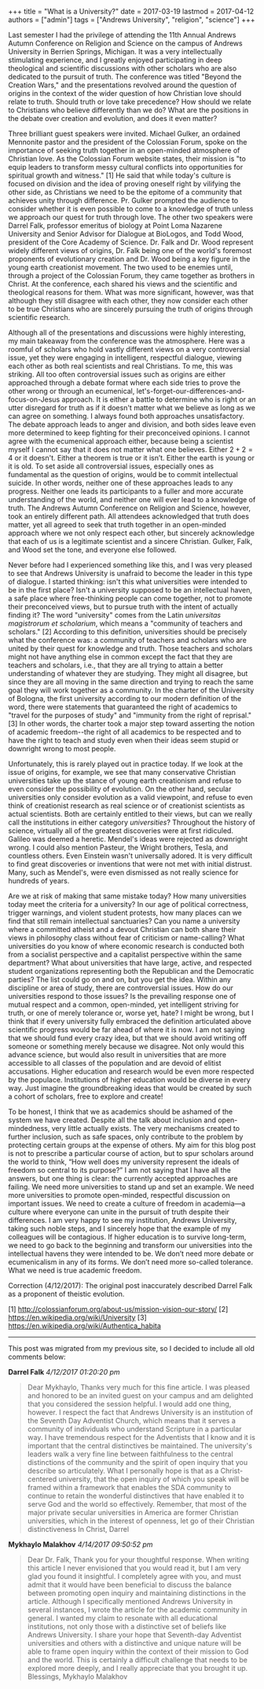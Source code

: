 +++
title = "What is a University?"
date = 2017-03-19
lastmod = 2017-04-12
authors = ["admin"]
tags = ["Andrews University", "religion", "science"]
+++

​Last semester I had the privilege of attending the 11th Annual Andrews Autumn Conference on Religion and Science on the campus of Andrews University in Berrien Springs, Michigan. It was a very intellectually stimulating experience, and I greatly enjoyed participating in deep theological and scientific discussions with other scholars who are also dedicated to the pursuit of truth. The conference was titled "Beyond the Creation Wars," and the presentations revolved around the question of origins in the context of the wider question of how Christian love should relate to truth. Should truth or love take precedence? How should we relate to Christians who believe differently than we do? What are the positions in the debate over creation and evolution, and does it even matter?

Three brilliant guest speakers were invited. Michael Gulker, an ordained Mennonite pastor and the president of the Colossian Forum, spoke on the importance of seeking truth together in an open-minded atmosphere of Christian love. As the Colossian Forum website states, their mission is "to equip leaders to transform messy cultural conflicts into opportunities for spiritual growth and witness." [1] He said that while today's culture is focused on division and the idea of proving oneself right by vilifying the other side, as Christians we need to be the epitome of a community that achieves unity through difference. Pr. Gulker prompted the audience to consider whether it is even possible to come to a knowledge of truth unless we approach our quest for truth through love. The other two speakers were Darrel Falk, professor emeritus of biology at Point Loma Nazarene University and Senior Advisor for Dialogue at BioLogos, and Todd Wood, president of the Core Academy of Science. Dr. Falk and Dr. Wood represent widely different views of origins, Dr. Falk being one of the world's foremost proponents of evolutionary creation and Dr. Wood being a key figure in the young earth creationist movement. The two used to be enemies until, through a project of the Colossian Forum, they came together as brothers in Christ. At the conference, each shared his views and the scientific and theological reasons for them. What was more significant, however, was that although they still disagree with each other, they now consider each other to be true Christians who are sincerely pursuing the truth of origins through scientific research.

Although all of the presentations and discussions were highly interesting, my main takeaway from the conference was the atmosphere. Here was a roomful of scholars who hold vastly different views on a very controversial issue, yet they were engaging in intelligent, respectful dialogue, viewing each other as both real scientists and real Christians. To me, this was striking. All too often controversial issues such as origins are either approached through a debate format where each side tries to prove the other wrong or through an ecumenical, let's-forget-our-differences-and-focus-on-Jesus approach. It is either a battle to determine who is right or an utter disregard for truth as if it doesn't matter what we believe as long as we can agree on something. I always found both approaches unsatisfactory. The debate approach leads to anger and division, and both sides leave even more determined to keep fighting for their preconceived opinions. I cannot agree with the ecumenical approach either, because being a scientist myself I cannot say that it does not matter what one believes. Either $2 + 2 = 4$ or it doesn't. Either a theorem is true or it isn’t. Either the earth is young or it is old. To set aside all controversial issues, especially ones as fundamental as the question of origins, would be to commit intellectual suicide. In other words, neither one of these approaches leads to any progress. Neither one leads its participants to a fuller and more accurate understanding of the world, and neither one will ever lead to a knowledge of truth. The Andrews Autumn Conference on Religion and Science, however, took an entirely different path. All attendees acknowledged that truth does matter, yet all agreed to seek that truth together in an open-minded approach where we not only respect each other, but sincerely acknowledge that each of us is a legitimate scientist and a sincere Christian. Gulker, Falk, and Wood set the tone, and everyone else followed.

Never before had I experienced something like this, and I was very pleased to see that Andrews University is unafraid to become the leader in this type of dialogue. I started thinking: isn't this what universities were intended to be in the first place? Isn't a university supposed to be an intellectual haven, a safe place where free-thinking people can come together, not to promote their preconceived views, but to pursue truth with the intent of actually finding it? The word "university" comes from the Latin _universitas magistrorum et scholarium_, which means a "community of teachers and scholars." [2] According to this definition, universities should be precisely what the conference was: a community of teachers and scholars who are united by their quest for knowledge and truth. Those teachers and scholars might not have anything else in common except the fact that they are teachers and scholars, i.e., that they are all trying to attain a better understanding of whatever they are studying. They might all disagree, but since they are all moving in the same direction and trying to reach the same goal they will work together as a community. In the charter of the University of Bologna, the first university according to our modern definition of the word, there were statements that guaranteed the right of academics to "travel for the purposes of study" and "immunity from the right of reprisal." [3] In other words, the charter took a major step toward asserting the notion of academic freedom--the right of all academics to be respected and to have the right to teach and study even when their ideas seem stupid or downright wrong to most people.

Unfortunately, this is rarely played out in practice today. If we look at the issue of origins, for example, we see that many conservative Christian universities take up the stance of young earth creationism and refuse to even consider the possibility of evolution. On the other hand, secular universities only consider evolution as a valid viewpoint, and refuse to even think of creationist research as real science or of creationist scientists as actual scientists. Both are certainly entitled to their views, but can we really call the institutions in either category _universities_? Throughout the history of science, virtually all of the greatest discoveries were at first ridiculed. Galileo was deemed a heretic. Mendel's ideas were rejected as downright wrong. I could also mention Pasteur, the Wright brothers, Tesla, and countless others. Even Einstein wasn't universally adored. It is very difficult to find great discoveries or inventions that were not met with initial distrust. Many, such as Mendel's, were even dismissed as not really science for hundreds of years.

Are we at risk of making that same mistake today? How many universities today meet the criteria for a university? In our age of political correctness, trigger warnings, and violent student protests, how many places can we find that still remain intellectual sanctuaries? Can you name a university where a committed atheist and a devout Christian can both share their views in philosophy class without fear of criticism or name-calling? What universities do you know of where economic research is conducted both from a socialist perspective and a capitalist perspective within the same department? What about universities that have large, active, and respected student organizations representing both the Republican and the Democratic parties? The list could go on and on, but you get the idea. Within any discipline or area of study, there are controversial issues. How do our universities respond to those issues? Is the prevailing response one of mutual respect and a common, open-minded, yet intelligent striving for truth, or one of merely tolerance or, worse yet, hate? I might be wrong, but I think that if every university fully embraced the definition articulated above scientific progress would be far ahead of where it is now. I am not saying that we should fund every crazy idea, but that we should avoid writing off someone or something merely because we disagree. Not only would this advance science, but would also result in universities that are more accessible to all classes of the population and are devoid of elitist accusations. Higher education and research would be even more respected by the populace. Institutions of higher education would be diverse in every way. Just imagine the groundbreaking ideas that would be created by such a cohort of scholars, free to explore and create!

To be honest, I think that we as academics should be ashamed of the system we have created. Despite all the talk about inclusion and open-mindedness, very little actually exists. The very mechanisms created to further inclusion, such as safe spaces, only contribute to the problem by protecting certain groups at the expense of others. My aim for this blog post is not to prescribe a particular course of action, but to spur scholars around the world to think, “How well does my university represent the ideals of freedom so central to its purpose?” I am not saying that I have all the answers, but one thing is clear: the currently accepted approaches are failing. We need more universities to stand up and set an example. We need more universities to promote open-minded, respectful discussion on important issues. We need to create a culture of freedom in academia—a culture where everyone can unite in the pursuit of truth despite their differences. I am very happy to see my institution, Andrews University, taking such noble steps, and I sincerely hope that the example of my colleagues will be contagious. If higher education is to survive long-term, we need to go back to the beginning and transform our universities into the intellectual havens they were intended to be. We don’t need more debate or ecumenicalism in any of its forms. We don’t need more so-called tolerance. What we need is true academic freedom.

Correction (4/12/2017): The original post inaccurately described Darrel Falk as a proponent of theistic evolution.

[1] http://colossianforum.org/about-us/mission-vision-our-story/
[2] https://en.wikipedia.org/wiki/University
[3] https://en.wikipedia.org/wiki/Authentica_habita

---

This post was migrated from my previous site, so I decided to include all old comments below:

**Darrel Falk**
_4/12/2017 01:20:20 pm_

>Dear Mykhaylo,
>Thanks very much for this fine article. I was pleased and honored to be an invited guest on your campus and am delighted that you considered the session helpful. I would add one thing, however. I respect the fact that Andrews University is an institution of the Seventh Day Adventist Church, which means that it serves a community of individuals who understand Scripture in a particular way. I have tremendous respect for the Adventists that I know and it is important that the central distinctives be maintained. The university's leaders walk a very fine line between faithfulness to the central distinctions of the community and the spirit of open inquiry that you describe so articulately. What I personally hope is that as a Christ-centered university, that the open inquiry of which you speak will be framed within a framework that enables the SDA community to continue to retain the wonderful distinctives that have enabled it to serve God and the world so effectively. Remember, that most of the major private secular universities in America are former Christian universities, which in the interest of openness, let go of their Christian distinctiveness
In Christ, Darrel

**Mykhaylo Malakhov**
_4/14/2017 09:50:52 pm_

>Dear Dr. Falk,
>Thank you for your thoughtful response. When writing this article I never envisioned that you would read it, but I am very glad you found it insightful. I completely agree with you, and must admit that it would have been beneficial to discuss the balance between promoting open inquiry and maintaining distinctions in the article. Although I specifically mentioned Andrews University in several instances, I wrote the article for the academic community in general. I wanted my claim to resonate with all educational institutions, not only those with a distinctive set of beliefs like Andrews University. I share your hope that Seventh-day Adventist universities and others with a distinctive and unique nature will be able to frame open inquiry within the context of their mission to God and the world. This is certainly a difficult challenge that needs to be explored more deeply, and I really appreciate that you brought it up.
>Blessings,
>Mykhaylo Malakhov
